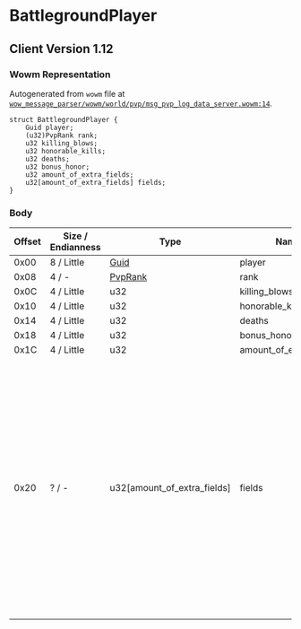 # BattlegroundPlayer

## Client Version 1.12

### Wowm Representation

Autogenerated from `wowm` file at [`wow_message_parser/wowm/world/pvp/msg_pvp_log_data_server.wowm:14`](https://github.com/gtker/wow_messages/tree/main/wow_message_parser/wowm/world/pvp/msg_pvp_log_data_server.wowm#L14).
```rust,ignore
struct BattlegroundPlayer {
    Guid player;
    (u32)PvpRank rank;
    u32 killing_blows;
    u32 honorable_kills;
    u32 deaths;
    u32 bonus_honor;
    u32 amount_of_extra_fields;
    u32[amount_of_extra_fields] fields;
}
```
### Body

| Offset | Size / Endianness | Type | Name | Description | Comment |
| ------ | ----------------- | ---- | ---- | ----------- | ------- |
| 0x00 | 8 / Little | [Guid](../spec/packed-guid.md) | player |  |  |
| 0x08 | 4 / - | [PvpRank](pvprank.md) | rank |  |  |
| 0x0C | 4 / Little | u32 | killing_blows |  |  |
| 0x10 | 4 / Little | u32 | honorable_kills |  |  |
| 0x14 | 4 / Little | u32 | deaths |  |  |
| 0x18 | 4 / Little | u32 | bonus_honor |  |  |
| 0x1C | 4 / Little | u32 | amount_of_extra_fields |  |  |
| 0x20 | ? / - | u32[amount_of_extra_fields] | fields |  | This depends on the BG in question. AV expects 7: Graveyards Assaulted, Graveyards Defended, Towers Assaulted, Towers Defended, Secondary Objectives, LieutenantCount, SecondaryNpc<br/>WSG expects 2: Flag captures and flag returns<br/>AB expects 2: Bases assaulted and bases defended |

